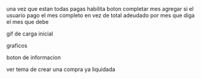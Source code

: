 una vez que estan todas pagas habilita boton completar mes
agregar si el usuario pago el mes completo
en vez de total adeudado por mes que diga el mes que debe

gif de carga inicial

graficos

boton de informacion

ver tema de crear una compra ya liquidada